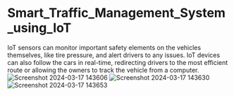 # Smart_Traffic_Management_System_using_IoT
IoT sensors can monitor important safety elements on the vehicles themselves, like tire pressure, and alert drivers to any issues. IoT devices can also follow the cars in real-time, redirecting drivers to the most efficient route or allowing the owners to track the vehicle from a computer.
![Screenshot 2024-03-17 143606](https://github.com/Harshita0610/Smart_Traffic_Management_System_using_IoT/assets/139630161/79ff28ce-c9b3-4d11-b2b2-f89db9ade549)
![Screenshot 2024-03-17 143630](https://github.com/Harshita0610/Smart_Traffic_Management_System_using_IoT/assets/139630161/01158a07-2f1c-4da6-94d6-b273cf5509d5)
![Screenshot 2024-03-17 143653](https://github.com/Harshita0610/Smart_Traffic_Management_System_using_IoT/assets/139630161/f3186f99-64eb-437a-8c37-be5c5b1bea20)
